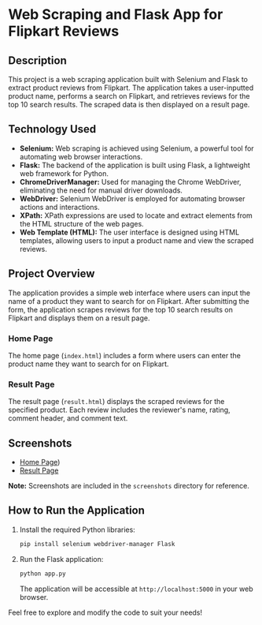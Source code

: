 # Web Scraping and Flask App for Flipkart Reviews

## Description
This project is a web scraping application built with Selenium and Flask to extract product reviews from Flipkart. The application takes a user-inputted product name, performs a search on Flipkart, and retrieves reviews for the top 10 search results. The scraped data is then displayed on a result page.

## Technology Used
- **Selenium:** Web scraping is achieved using Selenium, a powerful tool for automating web browser interactions.
- **Flask:** The backend of the application is built using Flask, a lightweight web framework for Python.
- **ChromeDriverManager:** Used for managing the Chrome WebDriver, eliminating the need for manual driver downloads.
- **WebDriver:** Selenium WebDriver is employed for automating browser actions and interactions.
- **XPath:** XPath expressions are used to locate and extract elements from the HTML structure of the web pages.
- **Web Template (HTML):** The user interface is designed using HTML templates, allowing users to input a product name and view the scraped reviews.

## Project Overview
The application provides a simple web interface where users can input the name of a product they want to search for on Flipkart. After submitting the form, the application scrapes reviews for the top 10 search results on Flipkart and displays them on a result page.

### Home Page
The home page (`index.html`) includes a form where users can enter the product name they want to search for on Flipkart.

### Result Page
The result page (`result.html`) displays the scraped reviews for the specified product. Each review includes the reviewer's name, rating, comment header, and comment text.

## Screenshots
- [Home Page](https://github.com/SaatoruGojo/Flipkart-Scraper/blob/66d4be88f38736c322f8bfde38e95ee163cbcf7f/screenshots/home.png))
- [Result Page](screenshots/result.png)

**Note:** Screenshots are included in the `screenshots` directory for reference.

## How to Run the Application
1. Install the required Python libraries:
    ```bash
    pip install selenium webdriver-manager Flask
    ```

2. Run the Flask application:
    ```bash
    python app.py
    ```
   The application will be accessible at `http://localhost:5000` in your web browser.

Feel free to explore and modify the code to suit your needs!
